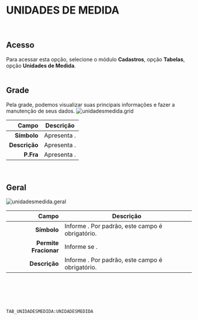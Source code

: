 # UNIDADES DE MEDIDA
<br>

## Acesso
Para acessar esta opção, selecione o módulo **Cadastros**, opção **Tabelas**, opção **Unidades de Medida**.
<br>
<br>

## Grade
Pela grade, podemos visualizar suas principais informações e fazer a manutenção de seus dados.
![unidadesmedida.grid](https://raw.githubusercontent.com/netforcews/docs-erp/master/cadastros/imagens/unidadesmedida.grid.png)

Campo | Descrição
--:|---
**Símbolo** | Apresenta .
**Descrição** | Apresenta .
**P.Fra** | Apresenta .
<br>

## Geral
![unidadesmedida.geral](https://raw.githubusercontent.com/netforcews/docs-erp/master/cadastros/imagens/unidadesmedida.geral.png)

Campo | Descrição
--:|---
**Símbolo** | Informe . Por padrão, este campo é obrigatório.
**Permite Fracionar** | Informe se .
**Descrição** | Informe . Por padrão, este campo é obrigatório.
<br>
<br>
<br>
<br>

```TAB_UNIDADESMEDIDA:UNIDADESMEDIDA```

